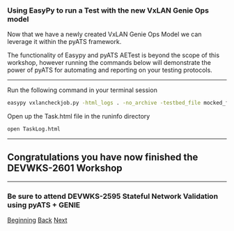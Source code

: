 ### Using EasyPy to run a Test with the new VxLAN Genie Ops model

Now that we have a newly created VxLAN Genie Ops Model we can leverage it within the pyATS framework.  

The functionality of Easypy and pyATS AETest is beyond the scope of this workshop, however running the commands below
will demonstrate the power of pyATS for automating and reporting on your testing protocols.

---

Run the following command in your terminal session

```bash
easypy vxlancheckjob.py -html_logs . -no_archive -testbed_file mocked_first.yaml 
```

Open up the Task.html file in the runinfo directory

```bash
open TaskLog.html
```

---




## Congratulations you have now finished the DEVWKS-2601 Workshop

---


### Be sure to attend DEVWKS-2595 Stateful Network Validation using pyATS + GENIE


[Beginning](../README.md)   [Back](./step6.md)  [Next](../README.md)
